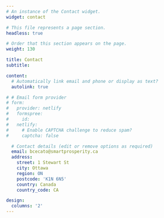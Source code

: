 ```yaml
---
# An instance of the Contact widget.
widget: contact

# This file represents a page section.
headless: true

# Order that this section appears on the page.
weight: 130

title: Contact
subtitle:

content:
  # Automatically link email and phone or display as text?
  autolink: true

# # Email form provider
# form:
#   provider: netlify
#   formspree:
#     id:
#   netlify:
#     # Enable CAPTCHA challenge to reduce spam?
#     captcha: false

  # Contact details (edit or remove options as required)
  email: bcecato@smartprosperity.ca
  address:
    street: 1 Stewart St
    city: Ottawa
    region: ON
    postcode: 'K1N 6N5'
    country: Canada
    country_code: CA

design:
  columns: '2'
---
```

